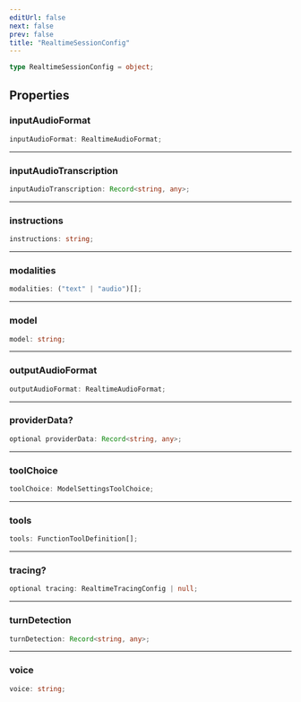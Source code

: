 ```yaml
---
editUrl: false
next: false
prev: false
title: "RealtimeSessionConfig"
---
```


```ts
type RealtimeSessionConfig = object;
```

## Properties

### inputAudioFormat

```ts
inputAudioFormat: RealtimeAudioFormat;
```

***

### inputAudioTranscription

```ts
inputAudioTranscription: Record<string, any>;
```

***

### instructions

```ts
instructions: string;
```

***

### modalities

```ts
modalities: ("text" | "audio")[];
```

***

### model

```ts
model: string;
```

***

### outputAudioFormat

```ts
outputAudioFormat: RealtimeAudioFormat;
```

***

### providerData?

```ts
optional providerData: Record<string, any>;
```

***

### toolChoice

```ts
toolChoice: ModelSettingsToolChoice;
```

***

### tools

```ts
tools: FunctionToolDefinition[];
```

***

### tracing?

```ts
optional tracing: RealtimeTracingConfig | null;
```

***

### turnDetection

```ts
turnDetection: Record<string, any>;
```

***

### voice

```ts
voice: string;
```
